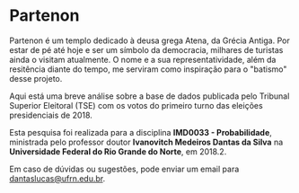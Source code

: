 # Partenon

Partenon é um templo dedicado à deusa grega Atena, da Grécia Antiga. Por estar de pé até hoje e ser um símbolo da democracia, milhares de turistas ainda o visitam atualmente. O nome e a sua representatividade, além da resitência diante do tempo, me serviram como inspiração para o "batismo" desse projeto.

Aqui está uma breve análise sobre a base de dados publicada pelo Tribunal Superior Eleitoral (TSE) com os votos do primeiro turno das eleições presidenciais de 2018.

Esta pesquisa foi realizada para a disciplina <b>IMD0033 - Probabilidade</b>, ministrada pelo professor doutor <b>Ivanovitch Medeiros Dantas da Silva</b> na <b>Universidade Federal do Rio Grande do Norte</b>, em 2018.2.

Em caso de dúvidas ou sugestões, pode enviar um email para dantaslucas@ufrn.edu.br.
